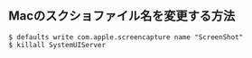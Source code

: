 ## Macのスクショファイル名を変更する方法

```
$ defaults write com.apple.screencapture name "ScreenShot"
$ killall SystemUIServer
```
